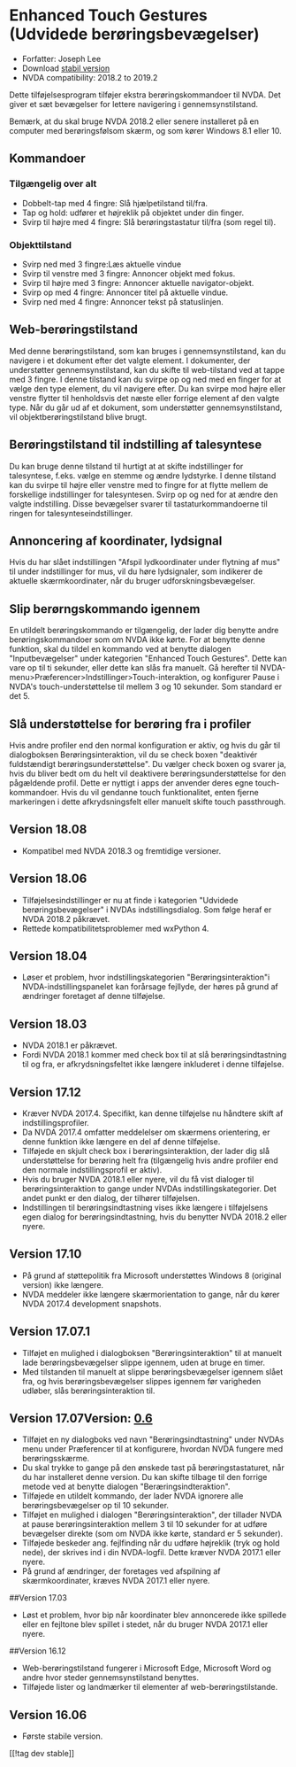 # Enhanced Touch Gestures (Udvidede berøringsbevægelser) #

* Forfatter: Joseph Lee
* Download [stabil version][1]
* NVDA compatibility: 2018.2 to 2019.2

Dette tilføjelsesprogram tilføjer ekstra berøringskommandoer til NVDA. Det
giver et sæt bevægelser for lettere navigering i gennemsynstilstand.

Bemærk, at du skal bruge NVDA 2018.2 eller senere installeret på en computer
med berøringsfølsom skærm, og som kører Windows 8.1 eller 10.

## Kommandoer

### Tilgængelig over alt

* Dobbelt-tap med 4 fingre: Slå hjælpetilstand til/fra.
* Tap og hold: udfører et højreklik på objektet under din finger.
* Svirp til højre med 4 fingre: Slå berøringstastatur til/fra (som regel
  til).

### Objekttilstand

* Svirp ned med 3 fingre:Læs aktuelle vindue
* Svirp til venstre med 3 fingre: Annoncer objekt med fokus.
* Svirp til højre med 3 fingre: Annoncer aktuelle navigator-objekt.
* Svirp op med 4 fingre: Annoncer titel på aktuelle vindue.
* Svirp ned med 4 fingre: Annoncer tekst på statuslinjen.

## Web-berøringstilstand

Med denne berøringstilstand, som kan bruges i gennemsynstilstand, kan du
navigere i et dokument efter det valgte element. I dokumenter, der
understøtter gennemsynstilstand, kan du skifte til web-tilstand ved at tappe
med 3 fingre. I denne tilstand kan du svirpe op og ned med en finger for at
vælge den type element, du vil navigere efter. Du kan svirpe mod højre eller
venstre flytter til henholdsvis det næste eller forrige element af den
valgte type. Når du går ud af et dokument, som understøtter
gennemsynstilstand, vil objektberøringstilstand blive brugt.

## Berøringstilstand til indstilling af talesyntese

Du kan bruge denne tilstand til hurtigt at at skifte indstillinger for
talesyntese, f.eks. vælge en stemme og ændre lydstyrke. I denne tilstand kan
du svirpe til højre eller venstre med to fingre for at flytte mellem de
forskellige indstillinger for talesyntesen. Svirp op og ned for at ændre den
valgte indstilling. Disse bevægelser svarer til tastaturkommandoerne til
ringen for talesynteseindstillinger.

## Annoncering af koordinater, lydsignal

Hvis du har slået indstillingen "Afspil lydkoordinater under flytning af
mus" til under indstillinger for mus, vil du høre lydsignaler, som indikerer
de aktuelle skærmkoordinater, når du bruger udforskningsbevægelser.

## Slip berørngskommando igennem

En utildelt berøringskommando er tilgængelig, der lader dig benytte andre
berøringskommandoer som om NVDA ikke kørte. For at benytte denne funktion,
skal du tildel en kommando ved at benytte dialogen "Inputbevægelser" under
kategorien "Enhanced Touch Gestures". Dette kan vare op til ti sekunder,
eller dette kan slås fra manuelt. Gå herefter til
NVDA-menu>Præferencer>Indstillinger>Touch-interaktion, og konfigurer Pause i
NVDA's touch-understøttelse til mellem 3 og 10 sekunder. Som standard er det
5.

## Slå understøttelse for berøring fra i profiler

Hvis andre profiler end den normal konfiguration er aktiv, og hvis du går
til dialogboksen Berøringsinteraktion, vil du se check boxen "deaktivér
fuldstændigt berøringsunderstøttelse". Du vælger check boxen og svarer ja,
hvis du bliver bedt om du helt vil deaktivere berøringsunderstøttelse for
den pågældende profil. Dette er nyttigt i apps der anvender deres egne
touch-kommandoer. Hvis du vil gendanne touch funktionalitet, enten fjerne
markeringen i dette afkrydsningsfelt eller manuelt skifte touch passthrough.

## Version 18.08

* Kompatibel med NVDA 2018.3 og fremtidige versioner.

## Version 18.06

* Tilføjelsesindstillinger er nu at finde i kategorien "Udvidede
  berøringsbevægelser" i NVDAs indstillingsdialog. Som følge heraf er NVDA
  2018.2 påkrævet.
* Rettede kompatibilitetsproblemer med wxPython 4.

## Version 18.04

* Løser et problem, hvor indstillingskategorien "Berøringsinteraktion"i
  NVDA-indstillingspanelet kan forårsage fejllyde, der høres på grund af
  ændringer foretaget af denne tilføjelse.

## Version 18.03

* NVDA 2018.1 er påkrævet.
* Fordi NVDA 2018.1 kommer med check box til at slå berøringsindtastning til
  og fra, er afkrydsningsfeltet ikke længere inkluderet i denne tilføjelse.

## Version 17.12

* Kræver NVDA 2017.4. Specifikt, kan denne tilføjelse nu håndtere skift af
  indstillingsprofiler.
* Da NVDA 2017.4 omfatter meddelelser om skærmens orientering, er denne
  funktion ikke længere en del af denne tilføjelse.
* Tilføjede en skjult check box i berøringsinteraktion, der lader dig slå
  understøttelse for berøring helt fra (tilgængelig hvis andre profiler end
  den normale indstillingsprofil er aktiv).
* Hvis du bruger NVDA 2018.1 eller nyere, vil du få vist dialoger til
  berøringsinteraktion to gange under NVDAs indstillingskategorier. Det
  andet punkt er den dialog, der tilhører tilføjelsen.
* Indstillingen til berøringsindtastning vises ikke længere i tilføjelsens
  egen dialog for berøringsindtastning, hvis du benytter NVDA 2018.2 eller
  nyere.

## Version 17.10

* På grund af støttepolitik fra Microsoft understøttes Windows 8 (original
  version) ikke længere.
* NVDA meddeler ikke længere skærmorientation to gange, når du kører NVDA
  2017.4 development snapshots.

## Version 17.07.1

* Tilføjet en mulighed i dialogboksen "Berøringsinteraktion" til at manuelt
  lade berøringsbevægelser slippe igennem, uden at bruge en timer.
* Med tilstanden til manuelt at slippe berøringsbevægelser igennem slået
  fra, og hvis berøringsbevægelser slippes igennem før varigheden udløber,
  slås berøringsinteraktion til.

## Version 17.07Version: [0.6][1]

* Tilføjet en ny dialogboks ved navn "Berøringsindtastning" under NVDAs menu
  under Præferencer til at konfigurere, hvordan NVDA fungere med
  berøringsskærme.
* Du skal trykke to gange på den ønskede tast på berøringstastaturet, når du
  har installeret denne version. Du kan skifte tilbage til den forrige
  metode ved at benytte dialogen "Beræringsindteraktion".
* Tilføjede en utildelt kommando, der lader NVDA ignorere alle
  berøringsbevægelser op til 10 sekunder.
* Tilføjet en mulighed i dialogen "Berøringsinteraktion", der tillader NVDA
  at pause berøringsinteraktion mellem 3 til 10 sekunder for at udføre
  bevægelser direkte (som om NVDA ikke kørte, standard er 5 sekunder).
* Tilføjede beskeder ang. fejlfinding når du udføre højreklik (tryk og hold
  nede), der skrives ind i din NVDA-logfil. Dette kræver NVDA 2017.1 eller
  nyere.
* På grund af ændringer, der foretages ved afspilning af skærmkoordinater,
  kræves NVDA 2017.1 eller nyere.

##Version 17.03

* Løst et problem, hvor bip når koordinater blev annoncerede ikke spillede
  eller en fejltone blev spillet i stedet, når du bruger NVDA 2017.1 eller
  nyere.

##Version 16.12

* Web-berøringstilstand fungerer i Microsoft Edge, Microsoft Word og andre
  hvor steder gennemsynstilstand benyttes.
* Tilføjede lister og landmærker til elementer af web-berøringstilstande.

## Version 16.06

* Første stabile version.

[[!tag dev stable]]

[1]: https://addons.nvda-project.org/files/get.php?file=ets
